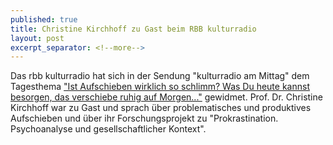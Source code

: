```yaml
---
published: true
title: Christine Kirchhoff zu Gast beim RBB kulturradio
layout: post
excerpt_separator: <!--more-->
---
```


Das rbb kulturradio hat sich in der Sendung "kulturradio am Mittag" dem Tagesthema ["Ist Aufschieben wirklich so schlimm? Was Du heute kannst besorgen, das verschiebe ruhig auf Morgen..."](http://mediathek.rbb-online.de/radio/Kulturradio-am-Mittag/Ist-Aufschieben-wirklich-so-schlimm/kulturradio/Audio?bcastId=9839126&documentId=42311984) gewidmet. Prof. Dr. Christine Kirchhoff war zu Gast und sprach über problematisches und produktives Aufschieben und über ihr Forschungsprojekt zu "Prokrastination. Psychoanalyse und gesellschaftlicher Kontext". 
<!--more-->
